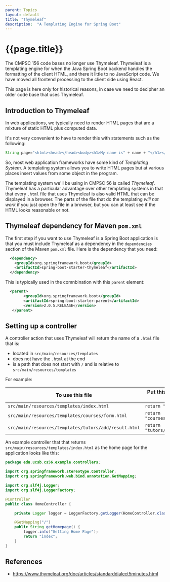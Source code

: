 ```yaml
---
parent: Topics
layout: default
title: "Thymeleaf"
description:  "A Templating Engine for Spring Boot"
---
```



# {{page.title}}

The CMPSC 156 code bases no longer use Thymeleaf.  Thymeleaf is a templating engine for when the Java Spring Boot backend handles the formatting of the client HTML, and there it little to no JavaScript code.   We have moved all frontend processing to the client side using React.

This page is here only for historical reasons, in case we need to decipher an older code base that uses Thymeleaf.

## Introduction to Thymeleaf

In web applications, we typically need to render HTML pages that are a mixture of static HTML plus computed data.

It's not very convenient to have to render this with statements such as the following:

```java
String page="<html><head></head><body><h1>My name is" + name + "</h1></body></html>";
```

So, most web application frameworks have some kind of *Templating System*.   A templating system allows you to write HTML pages but at various places insert values from some object in the program.   

The templating system we'll be using in CMPSC 56 is called *Thymeleaf*.  Thymeleaf  has a particular advantage over other templating systems in that that every `.html` file that uses Thymeleaf is also valid HTML that can be displayed in a browser.   The parts of the file that do the templating *will not work* if you just open the file in a browser, but you can at least see if the HTML looks reasonable or not.

## Thymeleaf dependency for Maven `pom.xml`

The first step if you want to use Thymeleaf is a Spring Boot application is that you must include Thymeleaf as a dependency in the `dependencies` section of the Maven `pom.xml` file.  Here is the dependency that you need:

```xml
  <dependency>
    <groupId>org.springframework.boot</groupId>
    <artifactId>spring-boot-starter-thymeleaf</artifactId>
  </dependency>
```

This is typically used in the comnbination with this `parent` element:

```xml
  <parent>
        <groupId>org.springframework.boot</groupId>
        <artifactId>spring-boot-starter-parent</artifactId>
        <version>2.0.5.RELEASE</version>
   </parent>
```

## Setting up a controller

A controller action that uses Thymeleaf will return the name of a `.html` file that is:
* located in `src/main/resources/templates`
* does not have the `.html` at the end
* is a path that does not start with `/` and is relative to  `src/main/resources/templates`

For example:

| To use this file | Put this in the Java code |
|------------------|---------------------------|
| `src/main/resources/templates/index.html` | `return "index";` |
| `src/main/resources/templates/courses/form.html` | `return "courses/form";` |
| `src/main/resources/templates/tutors/add/result.html` | `return "tutors/add/result";` |

An example controller that that returns `src/main/resources/templates/index.html` as the home page for the application looks like this:

```java
package edu.ucsb.cs56.example.controllers;

import org.springframework.stereotype.Controller;
import org.springframework.web.bind.annotation.GetMapping;

import org.slf4j.Logger;
import org.slf4j.LoggerFactory;

@Controller
public class HomeController {

    private Logger logger = LoggerFactory.getLogger(HomeController.class);

    @GetMapping("/")
    public String getHomepage() {
        logger.info("Getting Home Page");
        return "index";
    }
}

```



## References

* <https://www.thymeleaf.org/doc/articles/standarddialect5minutes.html>
